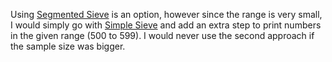 Using [Segmented Sieve](https://www.geeksforgeeks.org/segmented-sieve-print-primes-in-a-range/) is an option, however since the range is very small, I would simply go with [Simple Sieve](https://www.geeksforgeeks.org/sieve-of-eratosthenes/) and add an extra step to print numbers in the given range (500 to 599). I would never use the second approach if the sample size was bigger.
